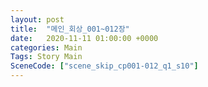 ```yaml
---
layout: post
title:  "메인_회상_001~012장"
date:   2020-11-11 01:00:00 +0000
categories: Main
Tags: Story Main
SceneCode: ["scene_skip_cp001-012_q1_s10"]
---
```

